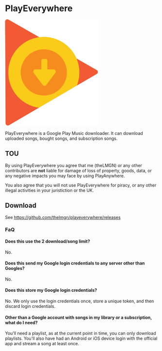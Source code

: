 # PlayEverywhere

<img src="ui/img/logo.svg" height="350" alt="PlayEverywhere logo">

PlayEverywhere is a Google Play Music downloader. It can download uploaded songs, bought songs, and subscription songs.

## TOU

By using PlayEverywhere you agree that me (theLMGN) or any other contributors are **not** liable for damage of loss of property, goods, data, or any negative impacts you may face by using PlayAnywhere.

You also agree that you will not use PlayEverywhere for piracy, or any other illegal activities in your juristiction or the UK.

## Download

See https://github.com/thelmgn/playeverywhere/releases 

### FaQ

#### Does this use the 2 download/song limit?

No.

#### Does this send my Google login credentials to any server other than Googles?

No.

#### Does this store my Google login credentials?

No. We only use the login credentials once, store a unique token, and then discard login credentials.

#### Other than a Google account with songs in my library or a subscription, what do I need?

You'll need a playlist, as at the current point in time, you can only download playlists. You'll also have had an Android or iOS device login with the official app and stream a song at least once.
